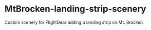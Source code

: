 # MtBrocken-landing-strip-scenery
Custom scenery for FlightGear adding a landing strip on Mt. Brocken
